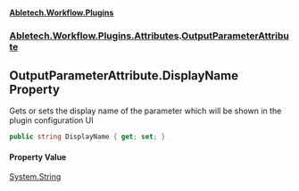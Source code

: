 #### [Abletech.Workflow.Plugins](index.md 'index')
### [Abletech.Workflow.Plugins.Attributes](Abletech_Workflow_Plugins_Attributes.md 'Abletech.Workflow.Plugins.Attributes').[OutputParameterAttribute](OutputParameterAttribute.md 'Abletech.Workflow.Plugins.Attributes.OutputParameterAttribute')
## OutputParameterAttribute.DisplayName Property
Gets or sets the display name of the parameter which will be shown in the plugin configuration UI  
```csharp
public string DisplayName { get; set; }
```
#### Property Value
[System.String](https://docs.microsoft.com/en-us/dotnet/api/System.String 'System.String')
